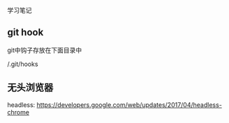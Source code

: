 学习笔记

## git hook

git中钩子存放在下面目录中

/.git/hooks


## 无头浏览器

headless: https://developers.google.com/web/updates/2017/04/headless-chrome